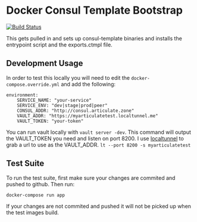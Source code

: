 # Docker Consul Template Bootstrap

[![Build Status](https://travis-ci.org/articulate/docker-consul-template-bootstrap.svg?branch=master)](https://travis-ci.org/articulate/docker-consul-template-bootstrap)

This gets pulled in and sets up consul-template binaries and installs the entrypoint script and the exports.ctmpl file.

## Development Usage

In order to test this locally you will need to edit the `docker-compose.override.yml` and add the following:

```
environment:
    SERVICE_NAME: "your-service"
    SERVICE_ENV: "dev|stage|prod|peer"
    CONSUL_ADDR: "http://consul.articulate.zone"
    VAULT_ADDR: "https://myarticulatetest.localtunnel.me"
    VAULT_TOKEN: "your-token"
```

You can run vault locally with `vault server -dev`. This command will output the VAULT_TOKEN you need and listen on port 8200. I use [localtunnel](https://localtunnel.me) to grab a url to use as the VAULT_ADDR.
`lt --port 8200 -s myarticulatetest`

## Test Suite

To run the test suite, first make sure your changes are commited and
pushed to github.  Then run:

`docker-compose run app`

If your changes are not commited and pushed it will not be picked up
when the test images build.
